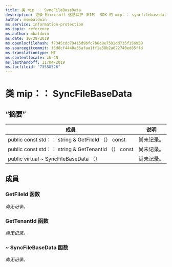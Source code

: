 ```yaml
---
title: 类 mip：： SyncFileBaseData
description: 记录 Microsoft 信息保护（MIP） SDK 的 mip：： syncfilebasedata 类。
author: msmbaldwin
ms.service: information-protection
ms.topic: reference
ms.author: mbaldwin
ms.date: 10/29/2019
ms.openlocfilehash: f7345cdc79415d9bfc7b6c8e7592dd735f156958
ms.sourcegitcommit: f5d8cf4440a35afaa1ff1a58b2a022740ed85ffd
ms.translationtype: MT
ms.contentlocale: zh-CN
ms.lasthandoff: 11/04/2019
ms.locfileid: "73558526"
---
```

# <a name="class-mipsyncfilebasedata"></a>类 mip：： SyncFileBaseData 
  
## <a name="summary"></a>“摘要”
 成員                        | 说明                                
--------------------------------|---------------------------------------------
public const std：： string & GetFileId （） const  | 尚未记录。
public const std：： string & GetTenantId （） const  | 尚未记录。
public virtual ~ SyncFileBaseData （）  | 尚未记录。
  
## <a name="members"></a>成員
  
### <a name="getfileid-function"></a>GetFileId 函数
_尚无记录。_

  
### <a name="gettenantid-function"></a>GetTenantId 函数
_尚无记录。_

  
### <a name="syncfilebasedata-function"></a>~ SyncFileBaseData 函数
_尚无记录。_
